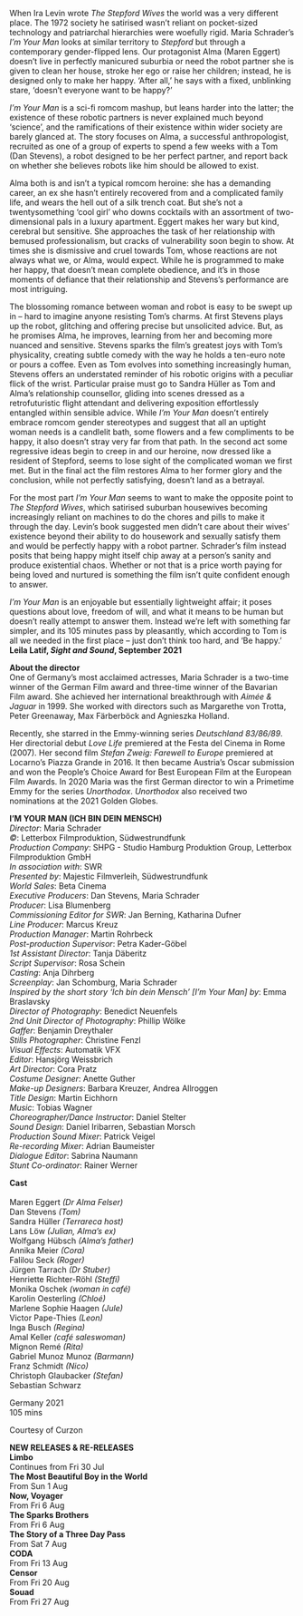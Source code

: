 When Ira Levin wrote _The Stepford Wives_ the world was a very different place. The 1972 society he satirised wasn’t reliant on pocket-sized technology and patriarchal hierarchies were woefully rigid. Maria Schrader’s _I’m Your Man_ looks at similar territory to _Stepford_ but through a contemporary gender-flipped lens. Our protagonist Alma (Maren Eggert) doesn’t live in perfectly manicured suburbia or need the robot partner she is given to clean her house, stroke her ego or raise her children; instead, he is designed only to make her happy. ‘After all,’ he says with a fixed, unblinking stare, ‘doesn’t everyone want to  be happy?’

_I’m Your Man_ is a sci-fi romcom mashup, but leans harder into the latter; the existence of these robotic partners is never explained much beyond ‘science’, and the ramifications of their existence within wider society are barely glanced at. The story focuses on Alma, a successful anthropologist, recruited as one of a group of experts to spend a few weeks with a Tom (Dan Stevens), a robot designed to be her perfect partner, and report back on whether she believes robots like him should be allowed to exist.

Alma both is and isn’t a typical romcom heroine: she has a demanding career, an ex she hasn’t entirely recovered from and a complicated family life, and wears the hell out of a silk trench coat. But she’s not a twentysomething ‘cool girl’ who downs cocktails with an assortment of two-dimensional pals in a luxury apartment. Eggert makes her wary but kind, cerebral but sensitive.  She approaches the task of her relationship with bemused professionalism, but cracks of vulnerability soon begin to show. At times she is dismissive and cruel towards Tom, whose reactions are not always what we, or Alma, would expect. While he is programmed to make her happy, that doesn’t mean complete obedience, and it’s in those moments of defiance that their relationship and Stevens’s performance are most intriguing.

The blossoming romance between woman and robot is easy to be swept up in – hard to imagine anyone resisting Tom’s charms. At first Stevens plays up the robot, glitching and offering precise but unsolicited advice. But, as he promises Alma, he improves, learning from her and becoming more nuanced and sensitive. Stevens sparks the film’s greatest joys with Tom’s physicality, creating subtle comedy with the way he holds a ten-euro note or pours a coffee. Even as Tom evolves into something increasingly human, Stevens offers an understated reminder of his robotic origins with a peculiar flick of the wrist. Particular praise must go to Sandra Hüller as Tom and Alma’s relationship counsellor, gliding into scenes dressed as a retrofuturistic flight attendant and delivering exposition effortlessly entangled within sensible advice. While _I’m Your Man_ doesn’t entirely embrace romcom gender stereotypes and suggest that all an uptight woman needs is a candlelit bath, some flowers and a few compliments to be happy, it also doesn’t stray very far from that path. In the second act some regressive ideas begin to creep in and our heroine, now dressed like a resident of Stepford, seems to lose sight of the complicated woman we first met. But in the final act the film restores Alma to her former glory and the conclusion, while not perfectly satisfying, doesn’t land as a betrayal.

For the most part _I’m Your Man_ seems to want to make the opposite point to _The Stepford Wives_, which satirised suburban housewives becoming increasingly reliant on machines to do the chores and pills to make it through the day. Levin’s book suggested men didn’t care about their wives’ existence beyond their ability to do housework and sexually satisfy them and would be perfectly happy with a robot partner. Schrader’s film instead posits that being happy might itself chip away at a person’s sanity and produce existential chaos. Whether or not that is a price worth paying for being loved and nurtured is something the film isn’t quite confident enough to answer.

_I’m Your Man_ is an enjoyable but essentially lightweight affair; it poses questions about love, freedom of will, and what it means to be human but doesn’t really attempt to answer them. Instead we’re left with something far simpler, and its 105 minutes pass by pleasantly, which according to Tom is all we needed in the first place – just don’t think too hard, and ‘Be happy.’<br>
**Leila Latif, _Sight and Sound_, September 2021**

**About the director**<br>
One of Germany’s most acclaimed actresses, Maria Schrader is a two-time winner of the German Film award and three-time winner of the Bavarian Film award. She achieved her international breakthrough with _Aimée & Jaguar_ in 1999. She worked with directors such as Margarethe von Trotta, Peter Greenaway, Max Färberböck and Agnieszka Holland.

Recently, she starred in the Emmy-winning series _Deutschland 83/86/89_.  
Her directorial debut _Love Life_ premiered at the Festa del Cinema in Rome (2007). Her second film _Stefan Zweig: Farewell to Europe_ premiered at Locarno’s Piazza Grande in 2016. It then became Austria’s Oscar submission and won the People’s Choice Award for Best European Film at the European Film Awards. In 2020 Maria was the first German director to win a Primetime Emmy for the series _Unorthodox_. _Unorthodox_ also received two nominations at the 2021 Golden Globes.<br>

**I’M YOUR MAN (ICH BIN DEIN MENSCH)**<br>
_Director_: Maria Schrader  
_©_: Letterbox Filmproduktion, Südwestrundfunk  
_Production Company_: SHPG - Studio Hamburg Produktion Group, Letterbox Filmproduktion GmbH  
_In association with_: SWR  
_Presented by_: Majestic Filmverleih, Südwestrundfunk  
_World Sales_: Beta Cinema  
_Executive Producers_: Dan Stevens, Maria Schrader  
_Producer_: Lisa Blumenberg  
_Commissioning Editor for SWR_: Jan Berning, Katharina Dufner  
_Line Producer_: Marcus Kreuz  
_Production Manager_: Martin Rohrbeck  
_Post-production Supervisor_: Petra Kader-Göbel  
_1st Assistant Director_: Tanja Däberitz  
_Script Supervisor_: Rosa Schein  
_Casting_: Anja Dihrberg  
_Screenplay_: Jan Schomburg, Maria Schrader  
_Inspired by the short story ‘Ich bin dein Mensch’ [I’m Your Man] by_: Emma Braslavsky  
_Director of Photography_: Benedict Neuenfels  
_2nd Unit Director of Photography_: Phillip Wölke  
_Gaffer_: Benjamin Dreythaler  
_Stills Photographer_: Christine Fenzl  
_Visual Effects_: Automatik VFX  
_Editor_: Hansjörg Weissbrich  
_Art Director_: Cora Pratz  
_Costume Designer_: Anette Guther  
_Make-up Designers_: Barbara Kreuzer, Andrea Allroggen  
_Title Design_: Martin Eichhorn  
_Music_: Tobias Wagner  
_Choreographer/Dance Instructor_: Daniel Stelter  
_Sound Design_: Daniel Iribarren, Sebastian Morsch  
_Production Sound Mixer_: Patrick Veigel  
_Re-recording Mixer_: Adrian Baumeister  
_Dialogue Editor_: Sabrina Naumann  
_Stunt Co-ordinator_: Rainer Werner

**Cast**<br>  
Maren Eggert _(Dr Alma Felser)_  
Dan Stevens _(Tom)_  
Sandra Hüller _(Terrareca host)_  
Lans Löw _(Julian, Alma’s ex)_  
Wolfgang Hübsch _(Alma’s father)_  
Annika Meier _(Cora)_  
Falilou Seck _(Roger)_  
Jürgen Tarrach _(Dr Stuber)_  
Henriette Richter-Röhl _(Steffi)_  
Monika Oschek _(woman in café)_  
Karolin Oesterling _(Chloé)_  
Marlene Sophie Haagen _(Jule)_  
Victor Pape-Thies _(Leon)_  
Inga Busch _(Regina)_  
Amal Keller _(café saleswoman)_  
Mignon Remé _(Rita)_  
Gabriel Munoz Munoz _(Barmann)_  
Franz Schmidt _(Nico)_  
Christoph Glaubacker _(Stefan)_  
Sebastian Schwarz<br>

Germany 2021<br>
105 mins<br>

Courtesy of Curzon<br>

**NEW RELEASES & RE-RELEASES**<br>
**Limbo**<br>
Continues from Fri 30 Jul<br>
**The Most Beautiful Boy in the World**<br>
From Sun 1 Aug<br>
**Now, Voyager**<br>
From Fri 6 Aug<br>
**The Sparks Brothers**<br>
From Fri 6 Aug<br>
**The Story of a Three Day Pass**<br>
From Sat 7 Aug<br>
**CODA**<br>
From Fri 13 Aug<br>
**Censor**<br>
From Fri 20 Aug<br>
**Souad**<br>
From Fri 27 Aug<br>
<!--stackedit_data:
eyJoaXN0b3J5IjpbNzA0OTI5NTAxLDQ1MjgzOTkzXX0=
-->